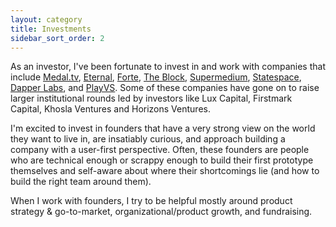 ```yaml
---
layout: category
title: Investments
sidebar_sort_order: 2
---
```


As an investor, I've been fortunate to invest in and work with companies that include [Medal.tv](https://medal.tv/), [Eternal](https://eternal.plus/), [Forte](https://www.forte.io/), [The Block](https://www.theblockcrypto.com/), [Supermedium](http://supermedium.com/), [Statespace](https://statespace.gg/), [Dapper Labs](https://www.dapperlabs.com/), and [PlayVS](https://www.playvs.com/). Some of these companies have gone on to raise larger institutional rounds led by investors like Lux Capital, Firstmark Capital, Khosla Ventures and Horizons Ventures.

I'm excited to invest in founders that have a very strong view on the world they want to live in, are insatiably curious, and approach building a company with a user-first perspective. Often, these founders are people who are technical enough or scrappy enough to build their first prototype themselves and self-aware about where their shortcomings lie (and how to build the right team around them).

 When I work with founders, I try to be helpful mostly around product strategy & go-to-market, organizational/product growth, and fundraising.